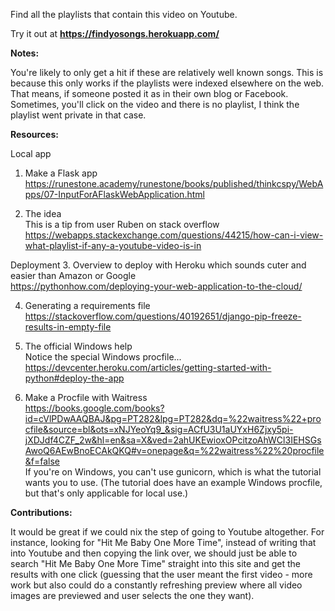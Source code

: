 Find all the playlists that contain this video on Youtube.

Try it out at <b> https://findyosongs.herokuapp.com/ </b>

<b>
Notes:
</b>

<br>

You're likely to only get a hit if these are relatively well known songs. 
This is because this only works if the playlists were indexed elsewhere on the web.
That means, if someone posted it as in their own blog or Facebook.
Sometimes, you'll click on the video and there is no playlist, I think the playlist went private in that case.

<b>
Resources:
</b>

<br>

Local app
1. Make a Flask app <br>
https://runestone.academy/runestone/books/published/thinkcspy/WebApps/07-InputForAFlaskWebApplication.html

2. The idea <br>
This is a tip from user Ruben on stack overflow <br>
https://webapps.stackexchange.com/questions/44215/how-can-i-view-what-playlist-if-any-a-youtube-video-is-in

Deployment
3. Overview to deploy with Heroku
which sounds cuter and easier than Amazon or Google <br>
https://pythonhow.com/deploying-your-web-application-to-the-cloud/

4. Generating a requirements file <br>
https://stackoverflow.com/questions/40192651/django-pip-freeze-results-in-empty-file

5. The official Windows help <br>
Notice the special Windows procfile... <br>
https://devcenter.heroku.com/articles/getting-started-with-python#deploy-the-app

6. Make a Procfile with Waitress <br>
https://books.google.com/books?id=cVlPDwAAQBAJ&pg=PT282&lpg=PT282&dq=%22waitress%22+procfile&source=bl&ots=xNJYeoYq9_&sig=ACfU3U1aUYxH6Zjxy5pi-jXDJdf4CZF_2w&hl=en&sa=X&ved=2ahUKEwioxOPcitzoAhWCl3IEHSGsAwoQ6AEwBnoECAkQKQ#v=onepage&q=%22waitress%22%20procfile&f=false
<br> If you're on Windows, you can't use gunicorn, which is what the tutorial
wants you to use. (The tutorial does have an example Windows procfile, but
that's only applicable for local use.)

<b>Contributions:</b>

It would be great if we could nix the step of going to Youtube altogether.
For instance, looking for "Hit Me Baby One More Time", instead of
writing that into Youtube and then copying the link over, we should
just be able to search "Hit Me Baby One More Time" straight into this
site and get the results with one click (guessing that the user meant
the first video - more work but also could do a constantly refreshing
preview where all video images are previewed and user selects the one
they want).